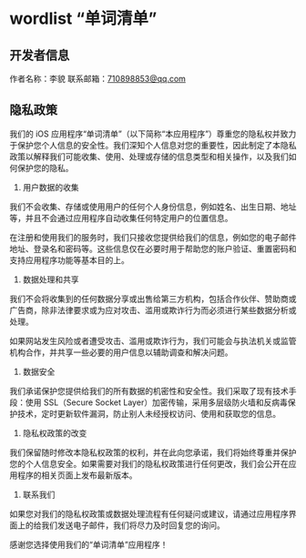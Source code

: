 # wordlist “单词清单”

## 开发者信息

作者名称：李貌
联系邮箱：710898853@qq.com

## 隐私政策

我们的 iOS 应用程序“单词清单”（以下简称“本应用程序”）尊重您的隐私权并致力于保护您个人信息的安全性。我们深知个人信息对您的重要性，因此制定了本隐私政策以解释我们可能收集、使用、处理或存储的信息类型和相关操作，以及我们如何保护您的隐私。

1. 用户数据的收集

我们不会收集、存储或使用用户的任何个人身份信息，例如姓名、出生日期、地址等，并且不会通过应用程序自动收集任何特定用户的位置信息。

在注册和使用我们的服务时，我们只接收您提供给我们的信息，例如您的电子邮件地址、登录名和密码等。这些信息仅在必要时用于帮助您的账户验证、重置密码和支持应用程序功能等基本目的上。

1. 数据处理和共享

我们不会将收集到的任何数据分享或出售给第三方机构，包括合作伙伴、赞助商或广告商，除非法律要求或为应对攻击、滥用或欺诈行为而必须进行某些数据分析或处理。

如果网站发生风险或者遭受攻击、滥用或欺诈行为，我们可能会与执法机关或监管机构合作，并共享一些必要的用户信息以辅助调查和解决问题。

1. 数据安全

我们承诺保护您提供给我们的所有数据的机密性和安全性。我们采取了现有技术手段：使用 SSL（Secure Socket Layer）加密传输，采用多层级防火墙和反病毒保护技术，定时更新软件漏洞，防止别人未经授权访问、使用和获取您的信息。

1. 隐私权政策的改变

我们保留随时修改本隐私权政策的权利，并在此向您承诺，我们将始终尊重并保护您的个人信息安全。如果需要对我们的隐私权政策进行任何更改，我们会公开在应用程序的相关页面上发布最新版本。

1. 联系我们

如果您对我们的隐私权政策或数据处理流程有任何疑问或建议，请通过应用程序界面上的给我们发送电子邮件，我们将尽力及时回复您的询问。

感谢您选择使用我们的“单词清单”应用程序！
